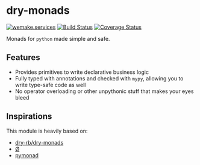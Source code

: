 # dry-monads

[![wemake.services](https://img.shields.io/badge/%20-wemake.services-green.svg?label=%20&logo=data%3Aimage%2Fpng%3Bbase64%2CiVBORw0KGgoAAAANSUhEUgAAABAAAAAQCAMAAAAoLQ9TAAAABGdBTUEAALGPC%2FxhBQAAAAFzUkdCAK7OHOkAAAAbUExURQAAAAAAAAAAAAAAAAAAAAAAAAAAAAAAAP%2F%2F%2F5TvxDIAAAAIdFJOUwAjRA8xXANAL%2Bv0SAAAADNJREFUGNNjYCAIOJjRBdBFWMkVQeGzcHAwksJnAPPZGOGAASzPzAEHEGVsLExQwE7YswCb7AFZSF3bbAAAAABJRU5ErkJggg%3D%3D)](https://wemake.services) [![Build Status](https://travis-ci.org/sobolevn/dry_monads.svg?branch=master)](https://travis-ci.org/sobolevn/dry_monads) [![Coverage Status](https://coveralls.io/repos/github/sobolevn/dry_monads/badge.svg?branch=master)](https://coveralls.io/github/sobolevn/dry_monads?branch=master)

Monads for `python` made simple and safe.


## Features

- Provides primitives to write declarative business logic
- Fully typed with annotations and checked with `mypy`,
  allowing you to write type-safe code as well
- No operator overloading or other unpythonic stuff that makes your eyes bleed


## Inspirations

This module is heavily based on:

- [dry-rb/dry-monads](https://github.com/dry-rb/dry-monads)
- [Ø](https://github.com/dbrattli/OSlash)
- [pymonad](https://bitbucket.org/jason_delaat/pymonad)
